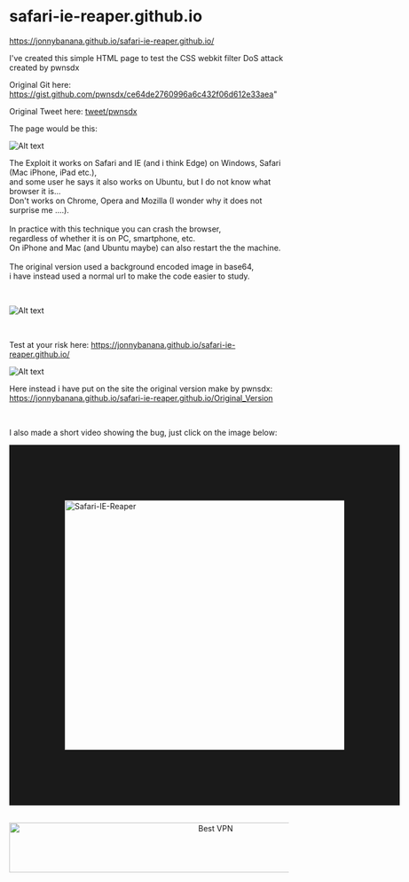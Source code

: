 # safari-ie-reaper.github.io

https://jonnybanana.github.io/safari-ie-reaper.github.io/


I've created this simple HTML page to test the CSS webkit filter DoS attack created by pwnsdx

Original Git here: https://gist.github.com/pwnsdx/ce64de2760996a6c432f06d612e33aea"

Original Tweet here: <a href="https://twitter.com/pwnsdx/status/1040944750973595649?ref_src=twsrc%5Etfw%7Ctwcamp%5Etweetembed%7Ctwterm%5E1040944750973595649%7Ctwgr%5E373939313b636f6e74726f6c&ref_url=https%3A%2F%2Flatesthackingnews.com%2F2018%2F09%2F17%2Fa-css-based-web-attack-can-restart-your-iphone-or-freeze-your-mac%2F" target="blank">tweet/pwnsdx</a>


The page would be this:

![Alt text](https://github.com/JonnyBanana/safari-ie-reaper.github.io/blob/master/img/trolling%20studios.JPG)

The Exploit it works on Safari and IE (and i think Edge) on Windows, Safari (Mac iPhone, iPad etc.),</BR>
and some user he says it also works on Ubuntu, but I do not know what browser it is...</BR>
Don't works on Chrome, Opera and Mozilla (I wonder why it does not surprise me ....).</BR>
</BR>
In practice with this technique you can crash the browser, </BR>
regardless of whether it is on PC, smartphone, etc.</BR>
On iPhone and Mac (and Ubuntu maybe) can also restart the the machine.</BR>
</BR>
The original version used a background encoded image in base64,</BR>
i have instead used a normal url to make the code easier to study.

</BR>

![Alt text](https://github.com/JonnyBanana/safari-ie-reaper.github.io/blob/master/img/safari-crash.JPG)

</BR>

Test at your risk here: https://jonnybanana.github.io/safari-ie-reaper.github.io/

![Alt text](https://raw.githubusercontent.com/JonnyBanana/safari-ie-reaper.github.io/master/img/DANGER!!!!.jpg)

Here instead i have put on the site the original version make by pwnsdx:</BR>
https://jonnybanana.github.io/safari-ie-reaper.github.io/Original_Version

</br>

I also made a short video showing the bug, just click on the image below:

<a href="https://www.youtube.com/watch?v=G1jr4DVWg8s
" target="_blank"><img src="https://raw.githubusercontent.com/JonnyBanana/safari-ie-reaper.github.io/master/img/css-webkit-filter-yt.JPG" 
alt="Safari-IE-Reaper" width="600" height="450" border="100" /></a> 




</BR>
<!-- Banner -->
<div align="center">
<a href="https://www.purevpn.com/order-now.php?aff=44922&amp;a_bid=bbd0f893" target="_blank" ><img src="https://affiliates.purevpn.com/accounts/default1/6hb82wqa2l/bbd0f893.jpg" alt="Best VPN" title="Best VPN" width="728" height="90" /></a>
</BR></BR>
</div>



